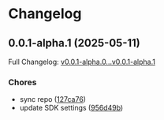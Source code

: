 # Changelog

## 0.0.1-alpha.1 (2025-05-11)

Full Changelog: [v0.0.1-alpha.0...v0.0.1-alpha.1](https://github.com/turbopuffer/turbopuffer-typescript/compare/v0.0.1-alpha.0...v0.0.1-alpha.1)

### Chores

* sync repo ([127ca76](https://github.com/turbopuffer/turbopuffer-typescript/commit/127ca76fe6b7f52299e727bbe88766d05a83b86d))
* update SDK settings ([956d49b](https://github.com/turbopuffer/turbopuffer-typescript/commit/956d49b2ccd68965cb4f2c7b623f666d6c936952))
